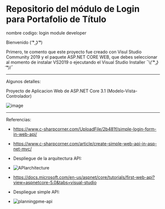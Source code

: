 # Repositorio del módulo de Login para Portafolio de Título
 nombre codigo: login module developer

Bienvenido  ( ͡° ͜ʖ ͡°)


Primero, te comento que este proyecto fue creado con Visul Studio Community 2019 y el paquete ASP.NET CORE WEB, que debes seleccionar al momento de instalar VS2019 o ejecutando el Visual Studio Installer  ¯\\_( ͡° ͜ʖ ͡°)_/¯

--------------------------------------------------------------------------------------------------------------------------------------
Algunos detalles:

Proyecto de Aplicacion Web de ASP.NET Core 3.1 (Modelo-Vista-Controlador)

![image](https://user-images.githubusercontent.com/60913697/115768339-2e1d3080-a378-11eb-881b-fe36267a37cf.png)

---------------------------------------------------------------------------------------------------------------------------------------
Referencias:
- https://www.c-sharpcorner.com/UploadFile/2b481f/simple-login-form-in-web-api/
- https://www.c-sharpcorner.com/article/create-simple-web-api-in-asp-net-mvc/

- Despliegue de la arquitectura API:
- ![APIarchitecture](https://user-images.githubusercontent.com/60913697/115781470-6b89ba00-a388-11eb-829b-a35feda85e5a.png)
- https://docs.microsoft.com/en-us/aspnet/core/tutorials/first-web-api?view=aspnetcore-5.0&tabs=visual-studio

- Despliegue simple API:
- ![planningpme-api](https://user-images.githubusercontent.com/60913697/115781533-82301100-a388-11eb-9283-d15ce7924a6a.jpg)
